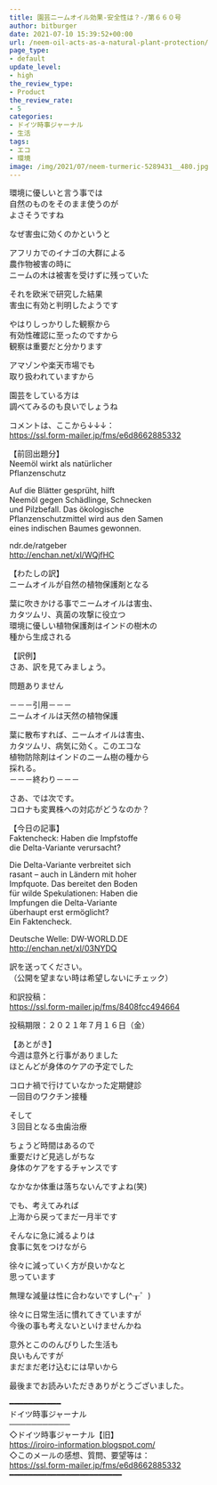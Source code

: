 ```yaml
---
title: 園芸ニームオイル効果-安全性は？-/第６６０号
author: bitburger
date: 2021-07-10 15:39:52+00:00
url: /neem-oil-acts-as-a-natural-plant-protection/
page_type:
- default
update_level:
- high
the_review_type:
- Product
the_review_rate:
- 5
categories:
- ドイツ時事ジャーナル
- 生活
tags:
- エコ
- 環境
image: /img/2021/07/neem-turmeric-5289431__480.jpg
---
```

環境に優しいと言う事では  
自然のものをそのまま使うのが  
よさそうですね

なぜ害虫に効くのかというと

アフリカでのイナゴの大群による  
農作物被害の時に  
ニームの木は被害を受けずに残っていた

それを欧米で研究した結果  
害虫に有効と判明したようです

やはりしっかりした観察から  
有効性確認に至ったのですから  
観察は重要だと分かります

アマゾンや楽天市場でも  
取り扱われていますから

園芸をしている方は  
調べてみるのも良いでしょうね

  
コメントは、ここから↓↓↓：  
<https://ssl.form-mailer.jp/fms/e6d8662885332>

【前回出題分】  
Neemöl wirkt als natürlicher  
Pflanzenschutz

Auf die Blätter gesprüht, hilft  
Neemöl gegen Schädlinge, Schnecken  
und Pilzbefall. Das ökologische  
Pflanzenschutzmittel wird aus den Samen  
eines indischen Baumes gewonnen.

ndr.de/ratgeber  
<http://enchan.net/xl/WQjfHC>

  
【わたしの訳】  
ニームオイルが自然の植物保護剤となる

葉に吹きかける事でニームオイルは害虫、  
カタツムリ、真菌の攻撃に役立つ  
環境に優しい植物保護剤はインドの樹木の  
種から生成される

  
【訳例】  
さあ、訳を見てみましょう。

問題ありません

－－－引用－－－  
ニームオイルは天然の植物保護

葉に散布すれば、ニームオイルは害虫、  
カタツムリ、病気に効く。このエコな  
植物防除剤はインドのニーム樹の種から  
採れる。  
－－－終わり－－－

  
さあ、では次です。  
コロナも変異株への対応がどうなのか？

【今日の記事】  
Faktencheck: Haben die Impfstoffe  
die Delta-Variante verursacht?

Die Delta-Variante verbreitet sich  
rasant &#8211; auch in Ländern mit hoher  
Impfquote. Das bereitet den Boden  
für wilde Spekulationen: Haben die  
Impfungen die Delta-Variante  
überhaupt erst ermöglicht?  
Ein Faktencheck.

Deutsche Welle: DW-WORLD.DE  
<http://enchan.net/xl/03NYDQ>

訳を送ってください。  
（公開を望まない時は希望しないにチェック）

和訳投稿：  
 <https://ssl.form-mailer.jp/fms/8408fcc494664>

投稿期限：２０２１年７月１６日（金）

  
【あとがき】  
今週は意外と行事がありました  
ほとんどが身体のケアの予定でした

コロナ禍で行けていなかった定期健診  
一回目のワクチン接種

そして  
３回目となる虫歯治療

ちょうど時間はあるので  
重要だけど見逃しがちな  
身体のケアをするチャンスです

なかなか体重は落ちないんですよね(笑)

でも、考えてみれば  
上海から戻ってまだ一月半です

そんなに急に減るよりは  
食事に気をつけながら

徐々に減っていく方が良いかなと  
思っています

無理な減量は性に合わないですし(^┰゜)

徐々に日常生活に慣れてきていますが  
今後の事も考えないといけませんかね

意外とこののんびりした生活も  
良いもんですが  
まだまだ老け込むには早いから

  
最後までお読みいただきありがとうございました。

━━━━━━━━━━━  
ドイツ時事ジャーナル  
───────────  
◇ドイツ時事ジャーナル【旧】  
<https://iroiro-information.blogspot.com/>  
◇このメールの感想、質問、要望等は：  
<https://ssl.form-mailer.jp/fms/e6d8662885332>  
━━━━━━━━━━━━━━━━━━━━━━━━